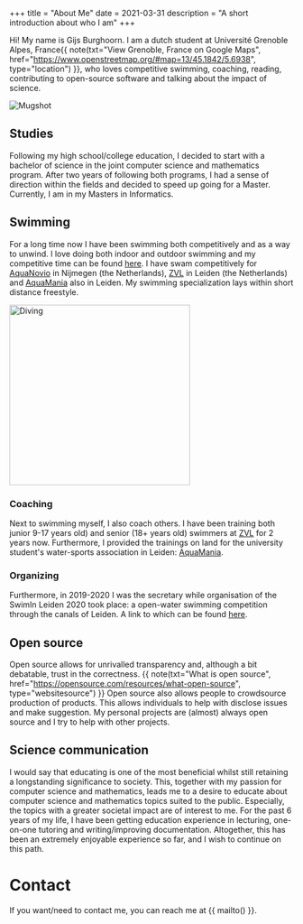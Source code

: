 +++
title = "About Me"
date = 2021-03-31
description = "A short introduction about who I am"
+++

Hi! My name is Gijs Burghoorn. I am a dutch student at Université Grenoble
Alpes, France{{ note(txt="View Grenoble, France on Google Maps", href="https://www.openstreetmap.org/#map=13/45.1842/5.6938", type="location") }}, who loves competitive swimming, coaching, reading, contributing to open-source software and talking about the impact of science.

<!-- more -->

![Mugshot](../imgs/mugshot.png)

## Studies

Following my high school/college education, I decided to start with a bachelor
of science in the joint computer science and mathematics program. After two
years of following both programs, I had a sense of direction within the fields
and decided to speed up going for a Master. Currently, I am in my Masters in
Informatics.

## Swimming

For a long time now I have been swimming both competitively and as a way to
unwind. I love doing both indoor and outdoor swimming and my competitive time
can be found [here](https://m.swimtimes.nl/nl/athlete/386908). I have swam
competitively for [AquaNovio](https://www.aquanovio.nl/) in Nijmegen (the
Netherlands), [ZVL](https://www.zvl-1886.nl/) in Leiden (the Netherlands) and
[AquaMania](http://www.aquamanialeiden.nl/) also in Leiden. My swimming
specialization lays within short distance freestyle.

<img src="../imgs/diving.gif" width="320px" alt="Diving" />

### Coaching

Next to swimming myself, I also coach others. I have been training both junior
9-17 years old) and senior (18+ years old) swimmers at
[ZVL](https://www.zvl-1886.nl/) for 2 years now. Furthermore, I provided the
trainings on land for the university student's water-sports association in
Leiden: [AquaMania](http://www.aquamanialeiden.nl/).

### Organizing

Furthermore, in 2019-2020 I was the secretary while organisation of the SwimIn
Leiden 2020 took place: a open-water swimming competition through the canals of
Leiden. A link to which can be found [here](https://www.swiminleiden.nl/).

## Open source

Open source allows for unrivalled transparency and, although a bit debatable,
trust in the correctness. {{ note(txt="What is open source",
href="https://opensource.com/resources/what-open-source", type="websitesource") }}
Open source also allows people to crowdsource production of products. This
allows individuals to help with disclose issues and make suggestion. My personal
projects are (almost) always open source and I try to help with other projects.

## Science communication

I would say that educating is one of the most beneficial whilst still retaining
a longstanding significance to society. This, together with my passion for
computer science and mathematics, leads me to a desire to educate about computer
science and mathematics topics suited to the public. Especially, the topics with
a greater societal impact are of interest to me. For the past 6 years of my
life, I have been getting education experience in lecturing, one-on-one tutoring
and writing/improving documentation.  Altogether, this has been an extremely
enjoyable experience so far, and I wish to continue on this path.

<!--# Projects

Here are some my projects.

## WasmSVGGraphics

Managing interactive vector graphics in WASM 

## simpleserial-rs

## Honorable mentions-->

# Contact

If you want/need to contact me, you can reach me at {{ mailto() }}.

